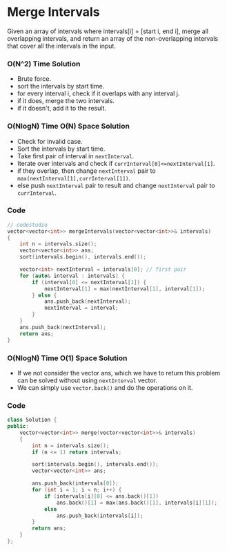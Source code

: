 # Merge Intervals

Given an array of intervals where intervals[i] = [start i, end i], merge all overlapping intervals, and return an array of the non-overlapping intervals that cover all the intervals in the input.

### O(N^2) Time Solution

-   Brute force.
-   sort the intervals by start time.
-   for every interval i, check if it overlaps with any interval j.
-   if it does, merge the two intervals.
-   if it doesn't, add it to the result.

### O(NlogN) Time O(N) Space Solution

-   Check for invalid case.
-   Sort the intervals by start time.
-   Take first pair of interval in `nextInterval`.
-   Iterate over intervals and check if `currInterval[0]<=nextInterval[1]`.
-   if they overlap, then change `nextInterval` pair to `max(nextInterval[1],currInterval[1])`.
-   else push `nextInterval` pair to result and change `nextInterval` pair to `currInterval`.

### Code

```cpp
// codestudio
vector<vector<int>> mergeIntervals(vector<vector<int>>& intervals)
{
    int n = intervals.size();
    vector<vector<int>> ans;
    sort(intervals.begin(), intervals.end());

    vector<int> nextInterval = intervals[0]; // first pair
    for (auto& interval : intervals) {
        if (interval[0] <= nextInterval[1]) {
            nextInterval[1] = max(nextInterval[1], interval[1]);
        } else {
            ans.push_back(nextInterval);
            nextInterval = interval;
        }
    }
    ans.push_back(nextInterval);
    return ans;
}
```

### O(NlogN) Time O(1) Space Solution

-   If we not consider the vector ans, which we have to return this problem can be solved without using `nextInterval` vector.
-   We can simply use `vector.back()` and do the operations on it.

### Code

```cpp
class Solution {
public:
    vector<vector<int>> merge(vector<vector<int>>& intervals)
    {
        int n = intervals.size();
        if (n <= 1) return intervals;

        sort(intervals.begin(), intervals.end());
        vector<vector<int>> ans;

        ans.push_back(intervals[0]);
        for (int i = 1; i < n; i++) {
            if (intervals[i][0] <= ans.back()[1])
                ans.back()[1] = max(ans.back()[1], intervals[i][1]);
            else
                ans.push_back(intervals[i]);
        }
        return ans;
    }
};
```
